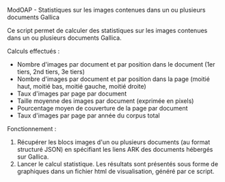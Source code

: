ModOAP - Statistiques sur les images contenues dans un ou plusieurs documents Gallica

Ce script permet de calculer des statistiques sur les images contenues dans un ou plusieurs documents Gallica.

Calculs effectués :

   - Nombre d'images par document et par position dans le document (1er tiers, 2nd tiers, 3e tiers)
   - Nombre d'images par document et par position dans la page (moitié haut, moitié bas, moitié gauche, moitié droite)
   - Taux d'images par page par document
   - Taille moyenne des images par document (exprimée en pixels)
   - Pourcentage moyen de couverture de la page par document
   - Taux d'images par page par année du corpus total

Fonctionnement :

   1. Récupérer les blocs images d'un ou plusieurs documents (au format structuré JSON) en spécifiant les liens ARK des documents hébergés sur Gallica.
   2. Lancer le calcul statistique. Les résultats sont présentés sous forme de graphiques dans un fichier html de visualisation, généré par ce script.

